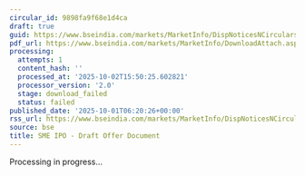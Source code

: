 ```yaml
---
circular_id: 9898fa9f68e1d4ca
draft: true
guid: https://www.bseindia.com/markets/MarketInfo/DispNoticesNCirculars.aspx?Noticeid={31305CC2-81EF-4F31-B1D2-0B3B56277B0C}&noticeno=20251001-2&dt=10/01/2025&icount=2&totcount=83&flag=0
pdf_url: https://www.bseindia.com/markets/MarketInfo/DownloadAttach.aspx?id=20251001-2&attachedId=
processing:
  attempts: 1
  content_hash: ''
  processed_at: '2025-10-02T15:50:25.602821'
  processor_version: '2.0'
  stage: download_failed
  status: failed
published_date: '2025-10-01T06:20:26+00:00'
rss_url: https://www.bseindia.com/markets/MarketInfo/DispNoticesNCirculars.aspx?Noticeid={31305CC2-81EF-4F31-B1D2-0B3B56277B0C}&noticeno=20251001-2&dt=10/01/2025&icount=2&totcount=83&flag=0
source: bse
title: SME IPO - Draft Offer Document
---
```


Processing in progress...